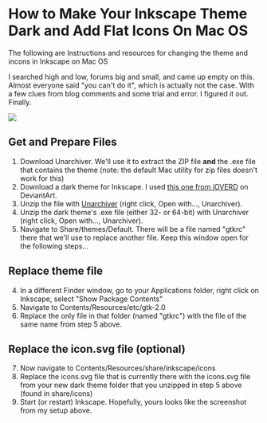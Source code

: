 # How to Make Your Inkscape Theme Dark and Add Flat Icons On Mac OS

The following are Instructions and resources for changing the theme and incons in Inkscape on Mac OS

I searched high and low, forums big and small, and came up empty on this. Almost everyone said "you can't do it", which is actually not the case. With a few clues from blog comments and some trial and error. I figured it out. Finally.

![][image1]

[image1]: https://github.com/abirnie/inkscape-dark-theme-mac/blob/master/inkscape-dark-theme-mac.png

## Get and Prepare Files
1. Download Unarchiver. We'll use it to extract the ZIP file **and** the .exe file that contains the theme (note: the default Mac utility for zip files doesn't work for this)
2. Download a dark theme for Inkscape. I used [this one from iOVERD](http://ioverd.deviantart.com/art/Inkscape-0-91-dark-theme-547919927) on DeviantArt.
3. Unzip the file with [Unarchiver](http://unarchiver.c3.cx/unarchiver) (right click, Open with..., Unarchiver).
4. Unzip the dark theme's .exe file (either 32- or 64-bit) with Unarchiver (right click, Open with..., Unarchiver).
5. Navigate to Share/themes/Default. There will be a file named "gtkrc" there that we'll use to replace another file. Keep this window open for the following steps...

## Replace theme file
4. In a different Finder window, go to your Applications folder, right click on Inkscape, select "Show Package Contents"
5. Navigate to Contents/Resources/etc/gtk-2.0
6. Replace the only file in that folder (named "gtkrc") with the file of the same name from step 5 above.

## Replace the icon.svg file (optional)
7. Now navigate to Contents/Resources/share/inkscape/icons
8. Replace the icons.svg file that is currently there with the icons.svg file from your new dark theme folder that you unzipped in step 5 above (found in share/icons)
9. Start (or restart) Inkscape. Hopefully, yours looks like the screenshot from my setup above. 


